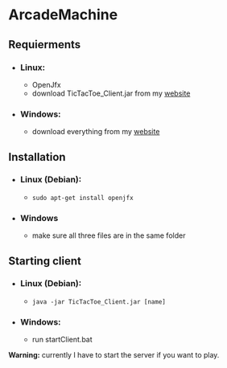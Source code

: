 # ArcadeMachine



## Requierments
- ### Linux:
    - OpenJfx
    - download TicTacToe_Client.jar from my [website](www.cato447.tech)

- ### Windows:
    - download everything from my [website](www.cato447.tech)

## Installation
- ### Linux (Debian):
    - `sudo apt-get install openjfx`
    
- ### Windows
    - make sure all three files are in the same folder
    
## Starting client
- ### Linux (Debian):
    - `java -jar TicTacToe_Client.jar [name]`

- ### Windows:
    - run startClient.bat
    
**Warning:** currently I have to start the server if you want to play.